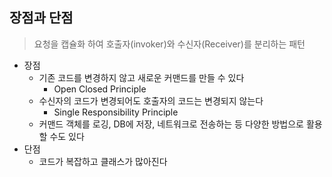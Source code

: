 ## 장점과 단점

> 요청을 캡슐화 하여 호출자(invoker)와 수신자(Receiver)를 분리하는 패턴

- 장점
    - 기존 코드를 변경하지 않고 새로운 커맨드를 만들 수 있다
      - Open Closed Principle
    - 수신자의 코드가 변경되어도 호출자의 코드는 변경되지 않는다
      - Single Responsibility Principle
    - 커맨드 객체를 로깅, DB에 저장, 네트워크로 전송하는 등 다양한 방법으로 활용할 수도 있다
- 단점 
    - 코드가 복잡하고 클래스가 많아진다 
